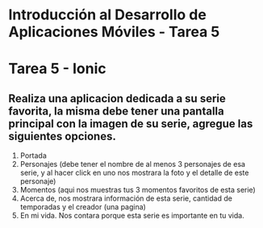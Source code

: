 # Introducción al Desarrollo de Aplicaciones Móviles - Tarea 5

# Tarea 5 - Ionic

## Realiza una aplicacion dedicada a su serie favorita, la misma debe tener una pantalla principal con la imagen de su serie, agregue las siguientes opciones.

1. Portada
2. Personajes (debe tener el nombre de al menos 3 personajes de esa serie, y al hacer click en uno nos mostrara la foto y el detalle de este personaje)
3. Momentos (aqui nos muestras tus 3 momentos favoritos de esta serie)
4. Acerca de, nos mostrara información de esta serie, cantidad de temporadas y el creador (una pagina)
5. En mi vida. Nos contara porque esta serie es importante en tu vida.

